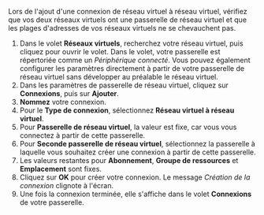 Lors de l'ajout d'une connexion de réseau virtuel à réseau virtuel, vérifiez que vos deux réseaux virtuels ont une passerelle de réseau virtuel et que les plages d'adresses de vos réseaux virtuels ne se chevauchent pas.

1. Dans le volet **Réseaux virtuels**, recherchez votre réseau virtuel, puis cliquez pour ouvrir le volet. Dans le volet, votre passerelle est répertoriée comme un *Périphérique connecté*. Vous pouvez également configurer les paramètres directement à partir de votre passerelle de réseau virtuel sans développer au préalable le réseau virtuel.
2. Dans les paramètres de passerelle de réseau virtuel, cliquez sur **Connexions**, puis sur **Ajouter**.
3. **Nommez** votre connexion. 
4. Pour le **Type de connexion**, sélectionnez **Réseau virtuel à réseau virtuel**.
5. Pour **Passerelle de réseau virtuel**, la valeur est fixe, car vous vous connectez à partir de cette passerelle.
6. Pour **Seconde passerelle de réseau virtuel**, sélectionnez la passerelle à laquelle vous souhaitez créer une connexion à partir de cette passerelle.
7. Les valeurs restantes pour **Abonnement**, **Groupe de ressources** et **Emplacement** sont fixes.
8. Cliquez sur **OK** pour créer votre connexion. Le message *Création de la connexion* clignote à l'écran.
9. Une fois la connexion terminée, elle s'affiche dans le volet **Connexions** de votre passerelle.

<!---HONumber=AcomDC_0107_2016-->